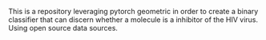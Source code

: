 This is a repository leveraging pytorch geometric in order to create a binary classifier that can discern whether a molecule is a inhibitor of the HIV virus. Using open source data sources. 
